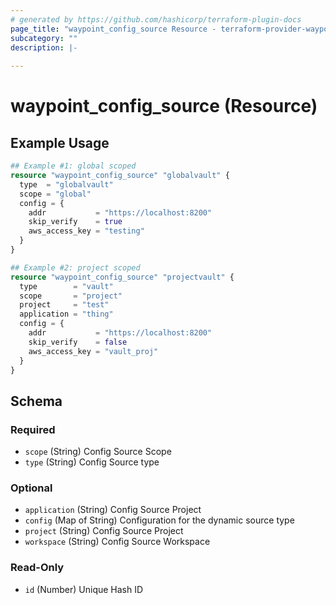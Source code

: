 ```yaml
---
# generated by https://github.com/hashicorp/terraform-plugin-docs
page_title: "waypoint_config_source Resource - terraform-provider-waypoint"
subcategory: ""
description: |-
  
---
```


# waypoint_config_source (Resource)



## Example Usage

```terraform
## Example #1: global scoped
resource "waypoint_config_source" "globalvault" {
  type  = "globalvault"
  scope = "global"
  config = {
    addr           = "https://localhost:8200"
    skip_verify    = true
    aws_access_key = "testing"
  }
}

## Example #2: project scoped
resource "waypoint_config_source" "projectvault" {
  type        = "vault"
  scope       = "project"
  project     = "test"
  application = "thing"
  config = {
    addr           = "https://localhost:8200"
    skip_verify    = false
    aws_access_key = "vault_proj"
  }
}
```

<!-- schema generated by tfplugindocs -->
## Schema

### Required

- `scope` (String) Config Source Scope
- `type` (String) Config Source type

### Optional

- `application` (String) Config Source Project
- `config` (Map of String) Configuration for the dynamic source type
- `project` (String) Config Source Project
- `workspace` (String) Config Source Workspace

### Read-Only

- `id` (Number) Unique Hash ID


